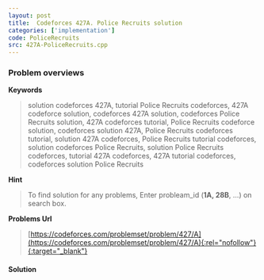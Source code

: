 ```yaml
---
layout: post
title:  Codeforces 427A. Police Recruits solution
categories: ['implementation']
code: PoliceRecruits
src: 427A-PoliceRecruits.cpp
---
```

### **Problem overviews**

**Keywords**
> solution codeforces 427A, tutorial Police Recruits codeforces, 427A codeforce solution, codeforces 427A solution, codeforces Police Recruits solution, 427A codeforces tutorial, Police Recruits codeforce solution, codeforces solution 427A, Police Recruits codeforces tutorial, solution 427A codeforces, Police Recruits tutorial codeforces, solution codeforces Police Recruits, solution Police Recruits codeforces, tutorial 427A codeforces, 427A tutorial codeforces, codeforces solution Police Recruits

**Hint**
> To find solution for any problems, Enter probleam_id (**1A, 28B**, ...) on search box. 

**Problems Url**
> [https://codeforces.com/problemset/problem/427/A](https://codeforces.com/problemset/problem/427/A){:rel="nofollow"}{:target="_blank"}

#### **Solution**



